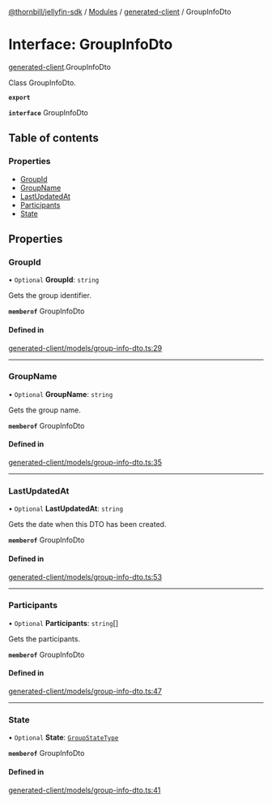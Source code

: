 [@thornbill/jellyfin-sdk](../README.md) / [Modules](../modules.md) / [generated-client](../modules/generated_client.md) / GroupInfoDto

# Interface: GroupInfoDto

[generated-client](../modules/generated_client.md).GroupInfoDto

Class GroupInfoDto.

**`export`**

**`interface`** GroupInfoDto

## Table of contents

### Properties

- [GroupId](generated_client.GroupInfoDto.md#groupid)
- [GroupName](generated_client.GroupInfoDto.md#groupname)
- [LastUpdatedAt](generated_client.GroupInfoDto.md#lastupdatedat)
- [Participants](generated_client.GroupInfoDto.md#participants)
- [State](generated_client.GroupInfoDto.md#state)

## Properties

### GroupId

• `Optional` **GroupId**: `string`

Gets the group identifier.

**`memberof`** GroupInfoDto

#### Defined in

[generated-client/models/group-info-dto.ts:29](https://github.com/jellyfin/jellyfin-sdk-typescript/blob/fa599ae/src/generated-client/models/group-info-dto.ts#L29)

___

### GroupName

• `Optional` **GroupName**: `string`

Gets the group name.

**`memberof`** GroupInfoDto

#### Defined in

[generated-client/models/group-info-dto.ts:35](https://github.com/jellyfin/jellyfin-sdk-typescript/blob/fa599ae/src/generated-client/models/group-info-dto.ts#L35)

___

### LastUpdatedAt

• `Optional` **LastUpdatedAt**: `string`

Gets the date when this DTO has been created.

**`memberof`** GroupInfoDto

#### Defined in

[generated-client/models/group-info-dto.ts:53](https://github.com/jellyfin/jellyfin-sdk-typescript/blob/fa599ae/src/generated-client/models/group-info-dto.ts#L53)

___

### Participants

• `Optional` **Participants**: `string`[]

Gets the participants.

**`memberof`** GroupInfoDto

#### Defined in

[generated-client/models/group-info-dto.ts:47](https://github.com/jellyfin/jellyfin-sdk-typescript/blob/fa599ae/src/generated-client/models/group-info-dto.ts#L47)

___

### State

• `Optional` **State**: [`GroupStateType`](../enums/generated_client.GroupStateType.md)

**`memberof`** GroupInfoDto

#### Defined in

[generated-client/models/group-info-dto.ts:41](https://github.com/jellyfin/jellyfin-sdk-typescript/blob/fa599ae/src/generated-client/models/group-info-dto.ts#L41)
